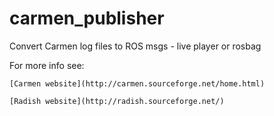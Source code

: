 carmen_publisher
================

  Convert Carmen log files to ROS msgs - live player or rosbag

  For more info see:

    [Carmen website](http://carmen.sourceforge.net/home.html)

    [Radish website](http://radish.sourceforge.net/)
